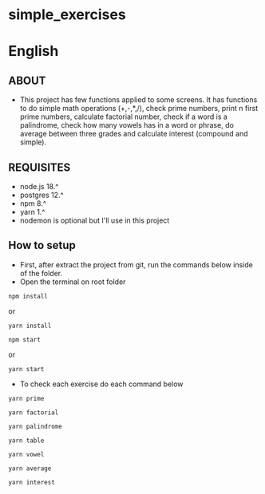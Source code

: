 # simple_exercises

# English

## ABOUT

- This project has few functions applied to some screens. It has functions to do simple math operations (+,-,\*,/), check prime numbers, print n first prime numbers, calculate factorial number, check if a word is a palindrome, check how many vowels has in a word or phrase, do average between three grades and calculate interest (compound and simple).

## REQUISITES

- node.js 18.^
- postgres 12.^
- npm 8.^
- yarn 1.^
- nodemon is optional but I'll use in this project

## How to setup

- First, after extract the project from git, run the commands below inside of the folder.
- Open the terminal on root folder

```
npm install
```

or

```
yarn install
```

```
npm start
```

or

```
yarn start
```

- To check each exercise do each command below

```
yarn prime
```

```
yarn factorial
```

```
yarn palindrome
```

```
yarn table
```

```
yarn vowel
```

```
yarn average
```

```
yarn interest
```
